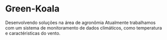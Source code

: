 # Green-Koala

Desenvolvendo soluções na área de agronômia
Atualmente trabalhamos com um sistema de monitoramento de dados climáticos, como temperatura e caractéristicas do vento.
